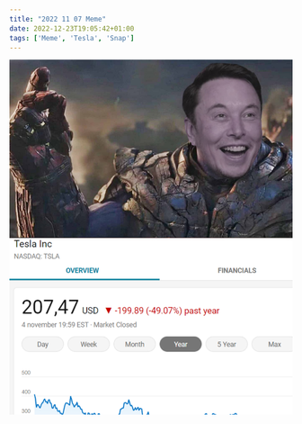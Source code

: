 ```yaml
---
title: "2022 11 07 Meme"
date: 2022-12-23T19:05:42+01:00
tags: ['Meme', 'Tesla', 'Snap']
---
```


![](image.png)